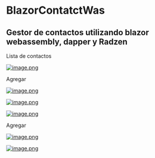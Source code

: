 # BlazorContatctWas
<h2>Gestor de contactos utilizando blazor webassembly, dapper y Radzen</h2>

Lista de contactos

[![image.png](https://i.postimg.cc/NfbY6tgT/image.png)](https://postimg.cc/tY1LbLnC)

Agregar

[![image.png](https://i.postimg.cc/GpLyMdYC/image.png)](https://postimg.cc/WdyzzRXW)

[![image.png](https://i.postimg.cc/fRhq52KN/image.png)](https://postimg.cc/PP2M5M93)

[![image.png](https://i.postimg.cc/Nj4DDgF6/image.png)](https://postimg.cc/K11tvhnj)

Agregar 

[![image.png](https://i.postimg.cc/xCy1JFt1/image.png)](https://postimg.cc/phrH3Cww)

[![image.png](https://i.postimg.cc/fLZwNfDn/image.png)](https://postimg.cc/06WgGmzc)
